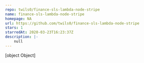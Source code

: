 ```yaml
---
repo: twils0/finance-sls-lambda-node-stripe
name: finance-sls-lambda-node-stripe
homepage: NA
url: https://github.com/twils0/finance-sls-lambda-node-stripe
stars: 1
starredAt: 2020-03-23T16:23:37Z
description: |-
    null
---
```


[object Object]
